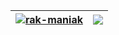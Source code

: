 <!--<h3 align="left">Connect with me:</h3>
<p align="left">
<a href="https://fb.com/profile.php?id=100012196578914" target="blank"><img align="center" src="https://raw.githubusercontent.com/rahuldkjain/github-profile-readme-generator/master/src/images/icons/Social/facebook.svg" alt="profile.php?id=100012196578914" height="30" width="40" /></a>
<a href="https://instagram.com/kuku_ot_vlada" target="blank"><img align="center" src="https://raw.githubusercontent.com/rahuldkjain/github-profile-readme-generator/master/src/images/icons/Social/instagram.svg" alt="kuku_ot_vlada" height="30" width="40" /></a>
<a href="https://mail.google.com/mail/u/0/?fs=1&tf=cm&source=mailto&to=mankivskiy.vlsd@gmail.com" target="blank"><img align="center" src="https://camo.githubusercontent.com/dbab71871d0983dad651385ed50ccc2882e3832f9d0f424f51ba5e9fcc143af0/68747470733a2f2f75706c6f61642e77696b696d656469612e6f72672f77696b6970656469612f636f6d6d6f6e732f382f38632f476d61696c5f49636f6e5f253238323031332d323032302532392e737667" data-canonical-src="https://upload.wikimedia.org/wikipedia/commons/8/8c/Gmail_Icon_%282013-2020%29.svg" alt="mankivskiy.vlsd@gmail.com" height="30" width="40" /></a>
<a href="https://t.me/assembler_18" target="blank"><img align="center" src="https://user-images.githubusercontent.com/49933115/139837223-bf23d3a9-4638-4e17-994a-ac8678d5f517.png" alt="assembler_18" height="30" width="40" /></a>--!>

</p>
<!--
<h3 align="left">Languages and Tools:</h3>
<p align="left">  
<a href="https://www.cprogramming.com/" target="_blank" rel="noreferrer"> <img src="https://raw.githubusercontent.com/devicons/devicon/master/icons/c/c-original.svg" alt="c" width="40" height="40"/> </a> 
<a href="https://www.w3schools.com/cs/" target="_blank" rel="noreferrer"> <img src="https://raw.githubusercontent.com/devicons/devicon/master/icons/csharp/csharp-original.svg" alt="csharp" width="40" height="40"/> </a> 
<a href="https://www.python.org" target="_blank" rel="noreferrer"> <img src="https://raw.githubusercontent.com/devicons/devicon/master/icons/python/python-original.svg" alt="python" width="40" height="40"/> </a> 
<a href="https://dotnet.microsoft.com/" target="_blank" rel="noreferrer"> <img src="https://raw.githubusercontent.com/devicons/devicon/master/icons/dot-net/dot-net-original-wordmark.svg" alt="dotnet" width="40" height="40"/> </a> 
<a href="https://www.w3.org/html/" target="_blank" rel="noreferrer"> <img src="https://raw.githubusercontent.com/devicons/devicon/master/icons/html5/html5-original-wordmark.svg" alt="html5" width="40" height="40"/> </a> 
<a href="https://www.w3schools.com/css/" target="_blank" rel="noreferrer"> <img src="https://raw.githubusercontent.com/devicons/devicon/master/icons/css3/css3-original-wordmark.svg" alt="css3" width="40" height="40"/> </a> 
<a href="https://sass-lang.com" target="_blank" rel="noreferrer"> <img src="https://raw.githubusercontent.com/devicons/devicon/master/icons/sass/sass-original.svg" alt="sass" width="40" height="40"/> </a> 
<a href="https://developer.mozilla.org/en-US/docs/Web/JavaScript" target="_blank" rel="noreferrer"> <img src="https://raw.githubusercontent.com/devicons/devicon/master/icons/javascript/javascript-original.svg" alt="javascript" width="40" height="40"/> </a> 
<a href="https://www.php.net" target="_blank" rel="noreferrer"> <img src="https://raw.githubusercontent.com/devicons/devicon/master/icons/php/php-original.svg" alt="php" width="40" height="40"/> </a> 
</p>
-->


<table>
  <thead>
    <tr>
      <th>
        <a href="https://github.com/RAK-MANIAK/RAK-MANIAK">
          <img align="center" src="https://github-readme-stats.vercel.app/api?username=rak-maniak&amp;show_icons=true&amp;theme=dracula&amp;hide_border=true" alt="rak-maniak" style="max-width: 100%;">
        </a>
      </th>
      <th>
        <a href="https://github.com/RAK-MANIAK/RAK-MANIAK">
          <img align="center" src="https://github-readme-stats.vercel.app/api/top-langs/?username=rak-maniak&amp;layout=compact&amp;theme=dracula&amp;hide_border=true" style="max-width: 100%;">
        </a>
      </th>
      </tr>
  </thead>
</table>


